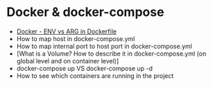 # Docker & docker-compose

- [Docker - ENV vs ARG in Dockerfile](https://github.com/glaphire/interview_questions_and_answers/blob/main/src/docker/answers/env_vs_arg_in_dockerfile.md)
- How to map host in docker-compose.yml
- How to map internal port to host port in docker-compose.yml
- [What is a Volume? How to describe it in docker-compose.yml (on global level and on container level)]
- docker-compose up VS docker-compose up -d
- How to see which containers are running in the project